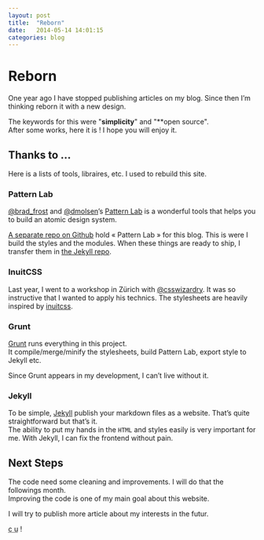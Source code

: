 ```yaml
---
layout: post
title:  "Reborn"
date:   2014-05-14 14:01:15  
categories: blog
---
```


# Reborn

One year ago I have stopped publishing articles on my blog. Since then I’m thinking reborn it with a new design.

The keywords for this were "**simplicity**" and "**open source".  
After some works, here it is ! I hope you will enjoy it.

## Thanks to …

Here is a lists of tools, libraires, etc. I used to rebuild this site.

### Pattern Lab

[@brad_frost](https://twitter.com/brad_frost) and [@dmolsen](https://twitter.com/dmolsen)’s [Pattern Lab](http://patternlab.io/) is a wonderful tools that helps you to build an atomic design system.

[A separate repo on Github](https://github.com/alienlebarge/alienlebarge-patternlab) hold « Pattern Lab » for this blog. This is were I build the styles and the modules. When these things are ready to ship, I transfer them in [the Jekyll repo](https://github.com/alienlebarge/alienlebarge.github.com).

### InuitCSS

Last year, I went to a workshop in Zürich with [@csswizardry](https://twitter.com/csswizardry). It was so instructive that I wanted to apply his technics.
The stylesheets are heavily inspired by [inuitcss](http://inuitcss.com/).

### Grunt

[Grunt](http://gruntjs.com/) runs everything in this project.  
It compile/merge/minify the stylesheets, build Pattern Lab, export style to Jekyll etc.

Since Grunt appears in my development, I can’t live without it.

### Jekyll

To be simple, [Jekyll](http://jekyllrb.com/) publish your markdown files as a website. That’s quite straightforward but that’s it.  
The ability to put my hands in the `HTML` and styles easily is very important for me. With Jekyll, I can fix the frontend without pain.

## Next Steps

The code need some cleaning and improvements. I will do that the followings month.  
Improving the code is one of my main goal about this website.

I will try to publish more article about my interests in the futur.

<abbr title="See you">c u</abbr> !
